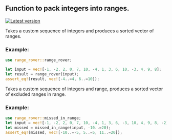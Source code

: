 ## Function to pack integers into ranges.

[![Latest version](https://img.shields.io/crates/v/range_rover.svg)](https://crates.io/crates/range_rover)

Takes a custom sequence of integers and produces a sorted vector of ranges.

### Example:
```rust
use range_rover::range_rover;

let input = vec![-1, -2, 2, 0, 7, 10, -4, 1, 3, 6, 10, -3, 4, 9, 8];
let result = range_rover(input);
assert_eq!(result, vec![-4..=4, 6..=10]);
```

Takes a custom sequence of integers and range, produces a sorted vector of excluded ranges in range.

### Example:
```rust
use range_rover::missed_in_range;
let input = vec![-1, -2, 2, 0, 7, 10, -4, 1, 3, 6, -3, 10, 4, 9, 8, -2];
let missed = missed_in_range(input, -10..=20);
assert_eq!(missed, vec![-10..=-5, 5..=5, 11..=20]);
```

